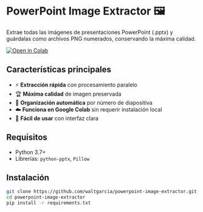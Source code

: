 # PowerPoint Image Extractor 🖼️

Extrae todas las imágenes de presentaciones PowerPoint (.pptx) y guárdalas como archivos PNG numerados, conservando la máxima calidad.

[![Open in Colab](https://colab.research.google.com/assets/colab-badge.svg)](https://colab.research.google.com/github/waltgarcia/powerpoint-image-extractor/blob/main/pptx_image_extractor.ipynb)

## Características principales

- ⚡ **Extracción rápida** con procesamiento paralelo
- 🏆 **Máxima calidad** de imagen preservada
- 📁 **Organización automática** por número de diapositiva
- ☁️ **Funciona en Google Colab** sin requerir instalación local
- 🐍 **Fácil de usar** con interfaz clara

## Requisitos

- Python 3.7+
- Librerías: `python-pptx`, `Pillow`

## Instalación

```bash
git clone https://github.com/waltgarcia/powerpoint-image-extractor.git
cd powerpoint-image-extractor
pip install -r requirements.txt
